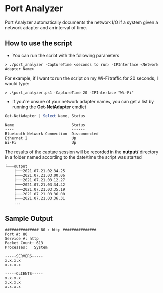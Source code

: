 
# Port Analyzer 

Port Analyzer automatically documents the network I/O if a system given a network adapter and an interval of time.  

## How to use the script

- You can run the script with the following parameters

```
> ./port_analyzer -CaptureTime <seconds to run> -IPInterface <Network Adapter Name>
```
For example, if I want to run the script on my Wi-Fi traffic for 20 seconds, I would type:

```
> .\port_analyzer.ps1 -CaptureTime 20 -IPInterface "Wi-Fi"
``` 


- If you're unsure of your network adapter names, you can get a list by running the **Get-NetAdapter** cmdlet 

```Powershell
Get-NetAdapter | Select Name, Status
```

```
Name 						  Status 
---- 						  ------  
Bluetooth Network Connection  Disconnected 
Ethernet 2 					  Up 
Wi-Fi 						  Up
```

The results of the capture session will be recorded in the **output/** directory in a folder named according to the date/time the script was started
```bash
└───output
    ├───2021.07.21.02.34.25
    ├───2021.07.21.03.00.06
    ├───2021.07.21.03.12.27
    ├───2021.07.21.03.34.42
    ├───2021.07.21.03.35.19
    ├───2021.07.21.03.36.00
    ├───2021.07.21.03.36.31
    ...
```

## Sample Output


```
############### 80 : http ###############
Port #: 80
Service #: http
Packet Count: 613
Processes:   System  

-----SERVERS-----
x.x.x.x
x.x.x.x

-----CLIENTS-----
x.x.x.x
x.x.x.x
x.x.x.x

```
<!-- ## How it works 

Port Analyzer works by running NetworkTrafficView.exe and summarizing the results output by this program. You can look at the raw results by opening **<IPAddress>\_traffic\_raw.csv** file generated after running the script. The port summary will be contained in a file titled TrafficSummary.txt. 

For each connection given in the NetworkTrafficView results Port Analyzer will try to determine whether the **Source Port** or the **Destination Port** is hosting the service. I refer to this as the **service port**. The logic used to figure this out works like this:

```
if getPortClass(sourcePort) == getPortClass(destPort):
	// case where both src and dest are the same--either system, registered or client
	// Find the port referenced the most and assume that's the host 
	port = findPortReferencedMost(sourcePort, destPort)
	return port 
else if sourcePort == destPort:
	// Communication occuring over same port. 
	return sourcePort
else:
	// source and destination are in different port classes.
	// assume port in lowest range is hosting
	return min(sourcePort, destPort)


``` -->